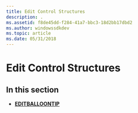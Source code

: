 ```yaml
---
title: Edit Control Structures
description: .
ms.assetid: f8de45dd-f284-41a7-bbc3-18d2bb17dbd2
ms.author: windowssdkdev
ms.topic: article
ms.date: 05/31/2018
---
```


# Edit Control Structures

## In this section

-   [**EDITBALLOONTIP**](/windows/desktop/api/Commctrl/ns-commctrl-_tageditballoontip)

 

 




